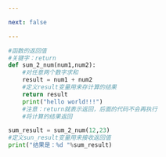 ```yaml
---

next: false

---
```




<BlogInfo id="482" title="6.函数的返回值" author="白日梦想猿" pv=0 read_times=0 pre_cost_time="0分14秒" category="函数" tag_list="['函数']" create_time="2020.02.07 18:56:23" update_time="2020.02.07 19:36:28" />

```python
#函数的返回值
#关键字：return
def sum_2_num(num1,num2):
    #对任意两个数字求和
    result = num1 + num2
    #定义result变量用来存计算的结果
    return result
    print("hello world!!!")
    #注意：return就表示返回，后面的代码不会再执行
    #将计算的结果返回

sum_result = sum_2_num(12,23)
#定义sun_result变量用来接收返回值
print("结果是：%d "%sum_result)



```



<ActionBox />
